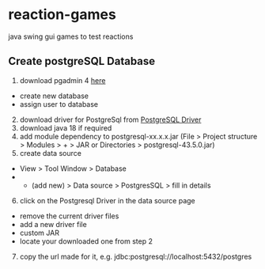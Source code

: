 # reaction-games
java swing gui games to test reactions


## Create postgreSQL Database 
1. download pgadmin 4 [here](https://www.pgadmin.org/download/)
  - create new database
  - assign user to database
  
2. download driver for PostgreSql from [PostgreSQL Driver](https://jdbc.postgresql.org/download.html)
3. download java 18 if required 
4. add module dependency to postgresql-xx.x.x.jar (File > Project structure > Modules > + > JAR or Directories > postgresql-43.5.0.jar)
5. create data source 
  - View > Tool Window > Database
  - + (add new) > Data source > PostgresSQL > fill in details 
6. click on the Postgresql Driver in the data source page
  - remove the current driver files
  - add a new driver file
  - custom JAR
  - locate your downloaded one from step 2
  
7. copy the url made for it, e.g. jdbc:postgresql://localhost:5432/postgres
